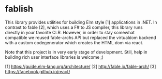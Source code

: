 # fablish
This library provides utilities for building Elm style [1] applications in .NET.
In contrast to fable [2], which uses a F# to JS compiler, this library runs directly in your favorite CLR. 
However, in order to stay somewhat compatible we reused fable-archs API but replaced the virtualdom backend
with a custom codegenerator which creates the HTML dom via react.

Note that this project is in very early stage of development. Still, help in building rich user interface libraries
is welcome ;)

[1] https://guide.elm-lang.org/architecture/
[2] http://fable.io/fable-arch/
[3] https://facebook.github.io/react/
